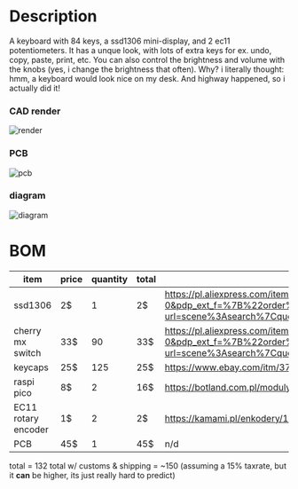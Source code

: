 # Description
A keyboard with 84 keys, a ssd1306 mini-display, and 2 ec11 potentiometers. It has a unque look, with lots of extra keys for ex. undo, copy, paste, print, etc. You can also control the brightness and volume with the knobs (yes, i change the brightness that often).
Why? i literally thought: hmm, a keyboard would look nice on my desk. And highway happened, so i actually did it! 

### CAD render
![render](https://hc-cdn.hel1.your-objectstorage.com/s/v3/d0eab22775c84caf115bfd71459afeed4cdb2cf6_image.png)
### PCB
![pcb](https://hc-cdn.hel1.your-objectstorage.com/s/v3/3c2d560d73fbcfa300aea3b5a6197051bd6ed226_image.png)
### diagram
![diagram](https://hc-cdn.hel1.your-objectstorage.com/s/v3/2d36006d51a68098a573e4a673f0e4a122251d99_68747470733a2f2f68632d63646e2e68656c312e796f75722d6f626a65637473746f726167652e636f6d2f732f76332f373632356338616263336165383937633265356136386264653365396337663637303462356165345f696d6167652e706e67.png)


# BOM
| item        | price   | quantity | total | link |
| ----------- | ------- | -------- | ----- | ---- |
| ssd1306     | 2$      | 1        | 2$    | https://pl.aliexpress.com/item/1005007755490093.html?spm=a2g0o.productlist.main.1.6c10EyamEyam6L&aem_p4p_detail=20250630235822166496048688330000078262&algo_pvid=038de64f-8493-4f19-a7da-75bfefd5f6e4&algo_exp_id=038de64f-8493-4f19-a7da-75bfefd5f6e4-0&pdp_ext_f=%7B%22order%22%3A%22867%22%2C%22eval%22%3A%221%22%7D&pdp_npi=4%40dis%21PLN%214.37%213.66%21%21%218.47%217.09%21%402103846917513531028413088edbc9%2112000046602990083%21sea%21PL%210%21ABX&curPageLogUid=qcVLLUaP9Bsu&utparam-url=scene%3Asearch%7Cquery_from%3A&search_p4p_id=20250630235822166496048688330000078262_1 |
| cherry mx switch | 33$ | 90 | 33$ | https://pl.aliexpress.com/item/1005007907313874.html?spm=a2g0o.productlist.main.1.6d43246478dk2s&aem_p4p_detail=202507010000501353885340096940000087764&algo_pvid=38e9dc26-609e-4778-bdfd-8964c1d5e858&algo_exp_id=38e9dc26-609e-4778-bdfd-8964c1d5e858-0&pdp_ext_f=%7B%22order%22%3A%22165%22%2C%22eval%22%3A%221%22%7D&pdp_npi=4%40dis%21PLN%2121.53%2117.95%21%21%215.83%214.86%21%40211b680e17513532500874294ef58c%2112000042798939807%21sea%21PL%210%21ABX&curPageLogUid=2yr5disCnjNM&utparam-url=scene%3Asearch%7Cquery_from%3A&search_p4p_id=202507010000501353885340096940000087764_1
| keycaps | 25$ | 125 | 25$ | https://www.ebay.com/itm/374554619019?var=643532147086&utm_source=chatgpt.com
| raspi pico | 8$ | 2 | 16$ | https://botland.com.pl/moduly-i-zestawy-do-raspberry-pi-pico/21574-raspberry-pi-pico-w-rp2040-arm-cortex-m0-cyw43439-wifi-5056561803173.html
| EC11 rotary encoder | 1$ | 2 | 2$ | https://kamami.pl/enkodery/1191644-modul-encoder-impulsator-ec11-20-impulsow-z-przyciskiem-rotary-enkoder-5906623487332.html?gQT=1
| PCB | 45$ | 1 | 45$ | n/d

total = 132
total w/ customs & shipping = ~150 (assuming a 15% taxrate, but it **can** be higher, its just really hard to predict)



